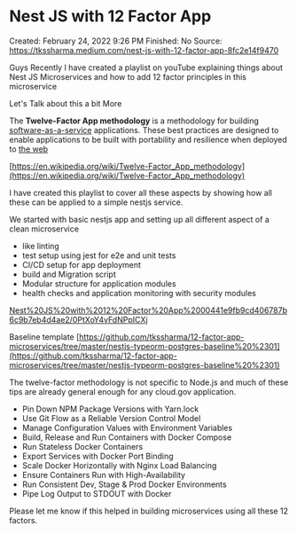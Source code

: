 # Nest JS with 12 Factor App

Created: February 24, 2022 9:26 PM
Finished: No
Source: https://tkssharma.medium.com/nest-js-with-12-factor-app-8fc2e14f9470

Guys Recently I have created a playlist on youTube explaining things about Nest JS Microservices and how to add 12 factor principles in this microservice

Let's Talk about this a bit More

The **Twelve-Factor App methodology** is a methodology for building [software-as-a-service](https://en.wikipedia.org/wiki/Software_as_a_service) applications. These best practices are designed to enable applications to be built with portability and resilience when deployed to [the web](https://en.wikipedia.org/wiki/The_web)

[https://en.wikipedia.org/wiki/Twelve-Factor_App_methodology](https://en.wikipedia.org/wiki/Twelve-Factor_App_methodology)

I have created this playlist to cover all these aspects by showing how all these can be applied to a simple nestjs service.

We started with basic nestjs app and setting up all different aspect of a clean microservice

- like linting
- test setup using jest for e2e and unit tests
- CI/CD setup for app deployment
- build and Migration script
- Modular structure for application modules
- health checks and application monitoring with security modules

[Nest%20JS%20with%2012%20Factor%20App%2000441e9fb9cd406787b6c9b7eb4d4ae2/0PtXoY4vFdNPpICXj](Nest%20JS%20with%2012%20Factor%20App%2000441e9fb9cd406787b6c9b7eb4d4ae2/0PtXoY4vFdNPpICXj)

Baseline template [https://github.com/tkssharma/12-factor-app-microservices/tree/master/nestjs-typeorm-postgres-baseline%20%2301](https://github.com/tkssharma/12-factor-app-microservices/tree/master/nestjs-typeorm-postgres-baseline%20%2301)

The twelve-factor methodology is not specific to Node.js and much of these tips are already general enough for any cloud.gov application.

- Pin Down NPM Package Versions with Yarn.lock
- Use Git Flow as a Reliable Version Control Model
- Manage Configuration Values with Environment Variables
- Build, Release and Run Containers with Docker Compose
- Run Stateless Docker Containers
- Export Services with Docker Port Binding
- Scale Docker Horizontally with Nginx Load Balancing
- Ensure Containers Run with High-Availability
- Run Consistent Dev, Stage & Prod Docker Environments
- Pipe Log Output to STDOUT with Docker

Please let me know if this helped in building microservices using all these 12 factors.
